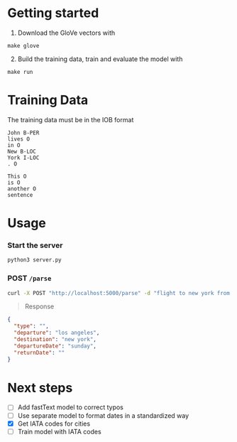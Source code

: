 # Getting started

1. Download the GloVe vectors with

```
make glove
```

2. Build the training data, train and evaluate the model with
```
make run
```

# Training Data
The training data must be in the IOB format

```
John B-PER
lives O
in O
New B-LOC
York I-LOC
. O

This O
is O
another O
sentence
```

# Usage

### Start the server
```bash
python3 server.py
```

### POST `/parse`

```sh
curl -X POST "http://localhost:5000/parse" -d "flight to new york from los angeles for next sunday"
```
> Response
```json
{
  "type": "",
  "departure": "los angeles",
  "destination": "new york",
  "departureDate": "sunday",
  "returnDate": ""
}
```


# Next steps

- [ ] Add fastText model to correct typos
- [ ] Use separate model to format dates in a standardized way
- [X] Get IATA codes for cities
- [ ] Train model with IATA codes
